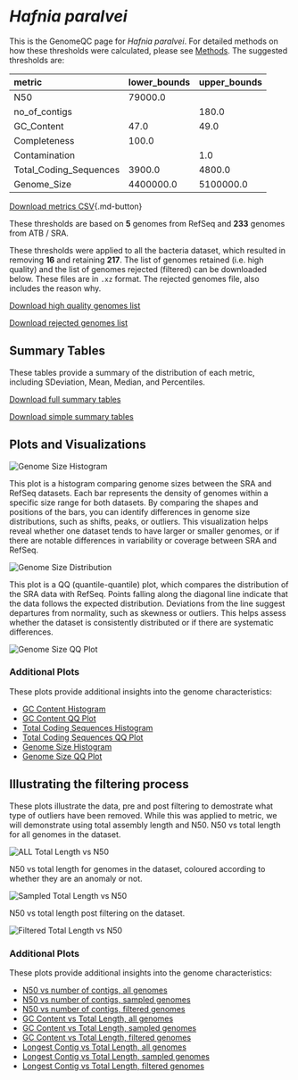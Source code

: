 # *Hafnia paralvei*

This is the GenomeQC page for *Hafnia paralvei*. For detailed methods on how these thresholds were calculated, please see [Methods](../../methods.md).
The suggested thresholds are: 

| metric                 | lower_bounds   | upper_bounds   |
|:-----------------------|:---------------|:---------------|
| N50                    | 79000.0        |                |
| no_of_contigs          |                | 180.0          |
| GC_Content             | 47.0           | 49.0           |
| Completeness           | 100.0          |                |
| Contamination          |                | 1.0            |
| Total_Coding_Sequences | 3900.0         | 4800.0         |
| Genome_Size            | 4400000.0      | 5100000.0      |

[Download metrics CSV](Hafnia_paralvei_metrics.csv){.md-button}


These thresholds are based on **5** genomes from RefSeq and **233** genomes from ATB / SRA.

These thresholds were applied to all the bacteria dataset, which resulted in removing **16** and retaining **217**.
The list of genomes retained (i.e. high quality) and the list of genomes rejected (filtered) can be downloaded below. These files are in `.xz` format. The rejected genomes file, also includes the reason why.

[Download high quality genomes list](Hafnia_paralvei_high_quality_genomes.csv.xz)


[Download rejected genomes list](Hafnia_paralvei_filtered_out_genomes.csv.xz)



## Summary Tables
These tables provide a summary of the distribution of each metric, including SDeviation, Mean, Median, and Percentiles.

[Download full summary tables](summary.csv)

[Download simple summary tables](selected_summary.csv)

## Plots and Visualizations

![Genome Size Histogram](Genome_Size_refseq_histogram_kde.png)

This plot is a histogram comparing genome sizes between the SRA and RefSeq datasets. Each bar represents the density of genomes within a specific size range for both datasets. By comparing the shapes and positions of the bars, you can identify differences in genome size distributions, such as shifts, peaks, or outliers. This visualization helps reveal whether one dataset tends to have larger or smaller genomes, or if there are notable differences in variability or coverage between SRA and RefSeq.

![Genome Size Distribution](Genome_Size_refseq_histogram_kde.png)

This plot is a QQ (quantile-quantile) plot, which compares the distribution of the SRA data with RefSeq. Points falling along the diagonal line indicate that the data follows the expected distribution. Deviations from the line suggest departures from normality, such as skewness or outliers. This helps assess whether the dataset is consistently distributed or if there are systematic differences.

![Genome Size QQ Plot](Genome_Size_refseq_qqplot.png)

### Additional Plots

These plots provide additional insights into the genome characteristics:

- [GC Content Histogram](GC_Content_refseq_histogram_kde.png)
- [GC Content QQ Plot](GC_Content_refseq_qqplot.png)
- [Total Coding Sequences Histogram](Total_Coding_Sequences_refseq_histogram_kde.png)
- [Total Coding Sequences QQ Plot](Total_Coding_Sequences_refseq_qqplot.png)
- [Genome Size Histogram](Genome_Size_refseq_histogram_kde.png)
- [Genome Size QQ Plot](Genome_Size_refseq_qqplot.png)
## Illustrating the filtering process
These plots illustrate the data, pre and post filtering to demostrate what type of outliers have been removed. While this was applied to metric, we will demonstrate using total assembly length and N50.
N50 vs total length for all genomes in the dataset.

![ALL Total Length vs N50](Hafnia_paralvei_all_total_length_N50.png)

N50 vs total length for genomes in the dataset, coloured according to whether they are an anomaly or not.

![Sampled Total Length vs N50](Hafnia_paralvei_sample_total_length_N50.png)

N50 vs total length post filtering on the dataset.

![Filtered Total Length vs N50](Hafnia_paralvei_filt_total_length_N50.png)

### Additional Plots

These plots provide additional insights into the genome characteristics:

- [N50 vs number of contigs, all genomes](Hafnia_paralvei_all_N50_number.png)
- [N50 vs number of contigs, sampled genomes](Hafnia_paralvei_sample_N50_number.png)
- [N50 vs number of contigs, filtered genomes](Hafnia_paralvei_filt_N50_number.png)
- [GC Content vs Total Length, all genomes](Hafnia_paralvei_all_total_length_GC_Content.png)
- [GC Content vs Total Length, sampled genomes](Hafnia_paralvei_sample_total_length_GC_Content.png)
- [GC Content vs Total Length, filtered genomes](Hafnia_paralvei_filt_total_length_GC_Content.png)
- [Longest Contig vs Total Length, all genomes](Hafnia_paralvei_all_total_length_longest.png)
- [Longest Contig vs Total Length, sampled genomes](Hafnia_paralvei_sample_total_length_longest.png)
- [Longest Contig vs Total Length, filtered genomes](Hafnia_paralvei_filt_total_length_longest.png)
